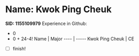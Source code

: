 # Name: Kwok Ping Cheuk 
**SID: 1155109979**
Experience in Github:
* 0
* 0 + 24-4!
Name | Major
---- | -----
Kwok Ping Cheuk | CE
- [ ] finish!
